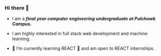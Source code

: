 ### Hi there 👋
- I am a ***final year computer engineering undergraduate at Pulchowk Campus.*** 
- I am highly interested in full stack web development and machine learning.

- 🌱 I’m currently learning REACT :star_struck: and am open to REACT internships.

<!--
**awalrujaa/awalrujaa** is a ✨ _special_ ✨ repository because its `README.md` (this file) appears on your GitHub profile.

Here are some ideas to get you started:

- 🔭 I’m currently working on ...
- 🌱 I’m currently learning REACT :star_struck: I am fond of it.
- 👯 I’m looking to collaborate on ...
- 🤔 I’m looking for help with ...
- 💬 Ask me about ...
- 📫 How to reach me: ...
- 😄 Pronouns: ...
- ⚡ Fun fact: ...
-->
